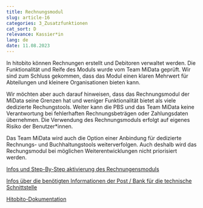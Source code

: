 ```yaml
---
title: Rechnungsmodul
slug: article-16
categories: 3_Zusatzfunktionen
cat_sort: D
relevance: Kassier*in
lang: de
date: 11.08.2023
---
```


In hitobito können Rechnungen erstellt und Debitoren verwaltet werden. Die Funktionalität und Reife des Moduls wurde vom Team MiData geprüft. Wir sind zum Schluss gekommen, dass das Modul einen klaren Mehrwert für Abteilungen und kleinere Organisationen bieten kann. 

Wir möchten aber auch darauf hinweisen, dass das Rechnungsmodul der MiData seine Grenzen hat und weniger Funktionalität bietet als viele dedizierte Rechungstools. Weiter kann die PBS und das Team MiData keine Verantwortung bei fehlerhaften Rechnungsbeträgen oder Zahlungsdaten übernehmen. Die Verwendung des Rechnungsmoduls erfolgt auf eigenes Risiko der Benutzer\*innen.

Das Team MiData wird auch die Option einer Anbindung für dedizierte Rechnungs- und Buchhaltungstools weiterverfolgen. Auch deshalb wird das Rechungsmodul bei möglichen Weiterentwicklungen nicht priorisiert werden.

[Infos und Step-By-Step aktivierung des Rechnungensmoduls](https://pfadi.swiss/de/publikationen-downloads/downloads/detail/787/dokumentation-rechnungen/)

[Infos über die benötigten Informationen der Post / Bank für die technische Schnittstelle](https://hitobito.readthedocs.io/de/latest/ebics.html)

[Hitobito-Dokumentation](https://hitobito.readthedocs.io/de/latest/invoices.html)
